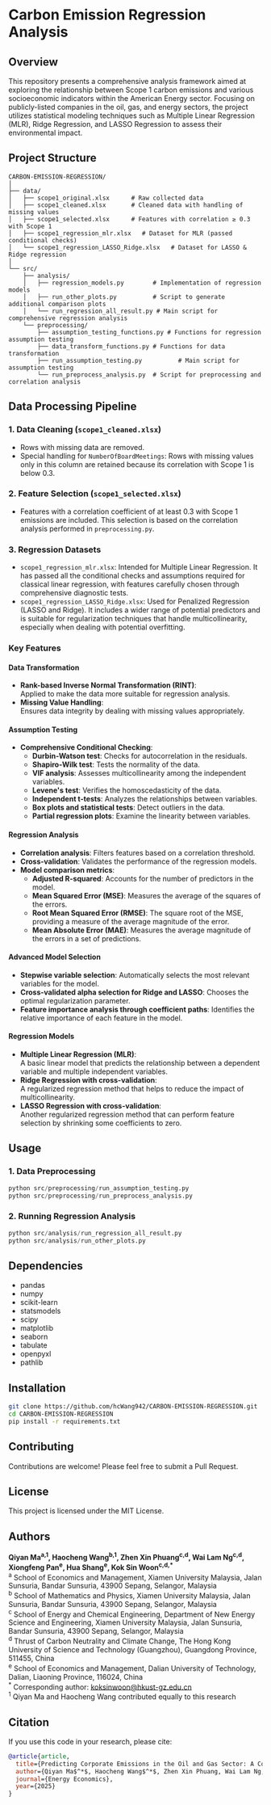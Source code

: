 # Carbon Emission Regression Analysis

## Overview
This repository presents a comprehensive analysis framework aimed at exploring the relationship between Scope 1 carbon emissions and various socioeconomic indicators within the American Energy sector. Focusing on publicly-listed companies in the oil, gas, and energy sectors, the project utilizes statistical modeling techniques such as Multiple Linear Regression (MLR), Ridge Regression, and LASSO Regression to assess their environmental impact.

## Project Structure
```
CARBON-EMISSION-REGRESSION/
│
├── data/
│   ├── scope1_original.xlsx      # Raw collected data
│   ├── scope1_cleaned.xlsx       # Cleaned data with handling of missing values
│   ├── scope1_selected.xlsx      # Features with correlation ≥ 0.3 with Scope 1
│   ├── scope1_regression_mlr.xlsx   # Dataset for MLR (passed conditional checks)
│   └── scope1_regression_LASSO_Ridge.xlsx   # Dataset for LASSO & Ridge regression
│
└── src/
    ├── analysis/
    │   ├── regression_models.py        # Implementation of regression models
    │   ├── run_other_plots.py          # Script to generate additional comparison plots
    │   └── run_regression_all_result.py # Main script for comprehensive regression analysis
    └── preprocessing/
        ├── assumption_testing_functions.py # Functions for regression assumption testing
        ├── data_transform_functions.py # Functions for data transformation
        ├── run_assumption_testing.py          # Main script for assumption testing
        └── run_preprocess_analysis.py  # Script for preprocessing and correlation analysis
```

## Data Processing Pipeline

### 1. Data Cleaning (`scope1_cleaned.xlsx`)
- Rows with missing data are removed.
- Special handling for `NumberOfBoardMeetings`: Rows with missing values only in this column are retained because its correlation with Scope 1 is below 0.3.

### 2. Feature Selection (`scope1_selected.xlsx`)
- Features with a correlation coefficient of at least 0.3 with Scope 1 emissions are included. This selection is based on the correlation analysis performed in `preprocessing.py`.

### 3. Regression Datasets
- `scope1_regression_mlr.xlsx`: Intended for Multiple Linear Regression. It has passed all the conditional checks and assumptions required for classical linear regression, with features carefully chosen through comprehensive diagnostic tests.
- `scope1_regression_LASSO_Ridge.xlsx`: Used for Penalized Regression (LASSO and Ridge). It includes a wider range of potential predictors and is suitable for regularization techniques that handle multicollinearity, especially when dealing with potential overfitting.

### Key Features
#### Data Transformation  
- **Rank-based Inverse Normal Transformation (RINT)**:  
  Applied to make the data more suitable for regression analysis.  
- **Missing Value Handling**:  
  Ensures data integrity by dealing with missing values appropriately.  

#### Assumption Testing  
- **Comprehensive Conditional Checking**:  
  - **Durbin-Watson test**: Checks for autocorrelation in the residuals.  
  - **Shapiro-Wilk test**: Tests the normality of the data.  
  - **VIF analysis**: Assesses multicollinearity among the independent variables.  
  - **Levene's test**: Verifies the homoscedasticity of the data.  
  - **Independent t-tests**: Analyzes the relationships between variables.  
  - **Box plots and statistical tests**: Detect outliers in the data.  
  - **Partial regression plots**: Examine the linearity between variables.  

#### Regression Analysis  
- **Correlation analysis**: Filters features based on a correlation threshold.  
- **Cross-validation**: Validates the performance of the regression models.  
- **Model comparison metrics**:  
  - **Adjusted R-squared**: Accounts for the number of predictors in the model.  
  - **Mean Squared Error (MSE)**: Measures the average of the squares of the errors.  
  - **Root Mean Squared Error (RMSE)**: The square root of the MSE, providing a measure of the average magnitude of the error.  
  - **Mean Absolute Error (MAE)**: Measures the average magnitude of the errors in a set of predictions.  

#### Advanced Model Selection  
- **Stepwise variable selection**: Automatically selects the most relevant variables for the model.  
- **Cross-validated alpha selection for Ridge and LASSO**: Chooses the optimal regularization parameter.  
- **Feature importance analysis through coefficient paths**: Identifies the relative importance of each feature in the model.  

#### Regression Models  
- **Multiple Linear Regression (MLR)**:  
  A basic linear model that predicts the relationship between a dependent variable and multiple independent variables.  
- **Ridge Regression with cross-validation**:  
  A regularized regression method that helps to reduce the impact of multicollinearity.  
- **LASSO Regression with cross-validation**:  
  Another regularized regression method that can perform feature selection by shrinking some coefficients to zero.  

## Usage

### 1. Data Preprocessing
```python
python src/preprocessing/run_assumption_testing.py
python src/preprocessing/run_preprocess_analysis.py
```

### 2. Running Regression Analysis
```python
python src/analysis/run_regression_all_result.py
python src/analysis/run_other_plots.py
```

## Dependencies
- pandas
- numpy
- scikit-learn
- statsmodels
- scipy
- matplotlib
- seaborn
- tabulate
- openpyxl
- pathlib

## Installation
```bash
git clone https://github.com/hcWang942/CARBON-EMISSION-REGRESSION.git
cd CARBON-EMISSION-REGRESSION
pip install -r requirements.txt
```

## Contributing
Contributions are welcome! Please feel free to submit a Pull Request.

## License
This project is licensed under the MIT License.

## Authors
**Qiyan Ma<sup>a,1</sup>, Haocheng Wang<sup>b,1</sup>, Zhen Xin Phuang<sup>c,d</sup>, Wai Lam Ng<sup>c,d</sup>, Xiongfeng Pan<sup>e</sup>, Hua Shang<sup>e</sup>, Kok Sin Woon<sup>c,d,*</sup>**  
<sup>a</sup> School of Economics and Management, Xiamen University Malaysia, Jalan Sunsuria, Bandar Sunsuria, 43900 Sepang, Selangor, Malaysia  
<sup>b</sup> School of Mathematics and Physics, Xiamen University Malaysia, Jalan Sunsuria, Bandar Sunsuria, 43900 Sepang, Selangor, Malaysia  
<sup>c</sup> School of Energy and Chemical Engineering, Department of New Energy Science and Engineering, Xiamen University Malaysia, Jalan Sunsuria, Bandar Sunsuria, 43900 Sepang, Selangor, Malaysia  
<sup>d</sup> Thrust of Carbon Neutrality and Climate Change, The Hong Kong University of Science and Technology (Guangzhou), Guangdong Province, 511455, China  
<sup>e</sup> School of Economics and Management, Dalian University of Technology, Dalian, Liaoning Province, 116024, China  
<sup>*</sup> Corresponding author: koksinwoon@hkust-gz.edu.cn  
<sup>1</sup> Qiyan Ma and Haocheng Wang contributed equally to this research

## Citation

If you use this code in your research, please cite:

```bibtex
@article{article,
  title={Predicting Corporate Emissions in the Oil and Gas Sector: A Comparative Regression Model Analysis using Environmental, Financial, and Governance Indicators},
  author={Qiyan Ma$^*$, Haocheng Wang$^*$, Zhen Xin Phuang, Wai Lam Ng, Xiongfeng Pan, Hua Shang, Kok Sin Woon},
  journal={Energy Economics},
  year={2025}
}
```